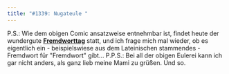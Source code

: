 ```yaml
---
title: "#1339: Nugateule "
---
```


P.S.:
Wie dem obigen Comic ansatzweise entnehmbar ist, findet heute der wundergute <a href="http://www.fonflatter.de/kalender"><strong>Fremdworttag</strong></a> statt, und ich frage mich mal wieder, ob es eigentlich ein - beispielswiese aus dem Lateinischen stammendes - Fremdwort für "Fremdwort" gibt...
P.P.S.:
Bei all der obigen Eulerei kann ich gar nicht anders, als ganz lieb meine Mami zu grüßen.
Und so.
